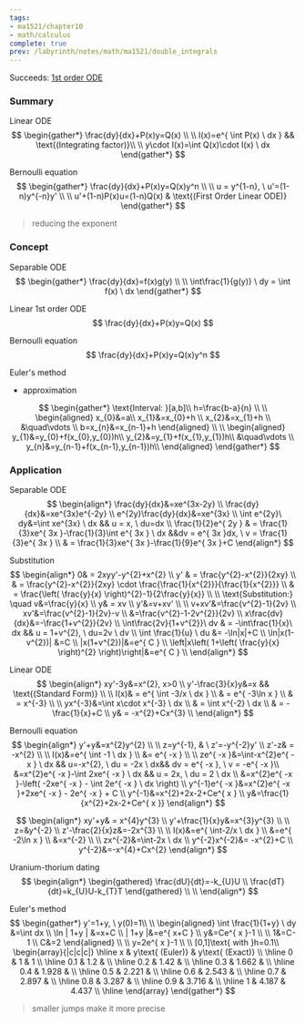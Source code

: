 ```yaml
---
tags:
- ma1521/chapter10
- math/calculus
complete: true
prev: /labyrinth/notes/math/ma1521/double_integrals
---
```




Succeeds: [1st order ODE](/labyrinth/notes/math/ma1301/1st_order_ODE)

### Summary
Linear ODE
$$
\begin{gather*}
\frac{dy}{dx}+P(x)y=Q(x) \\
\\
I(x)=e^{ \int P(x) \ dx } && \text{(Integrating factor)}\\
\\
y\cdot I(x)=\int Q(x)\cdot I(x) \ dx
\end{gather*}
$$

Bernoulli equation
$$
\begin{gather*}
\frac{dy}{dx}+P(x)y=Q(x)y^n \\
\\
u = y^{1-n}, \ u'=(1-n)y^{-n}y' \\
\\
u'+(1-n)P(x)u=(1-n)Q(x) & \text{(First Order Linear ODE)}
\end{gather*}
$$
> reducing the exponent

### Concept
Separable ODE
$$
\begin{gather*}
\frac{dy}{dx}=f(x)g(y) \\
\\
\int\frac{1}{g(y)} \ dy = \int f(x) \ dx
\end{gather*}
$$

Linear 1st order ODE
$$
\frac{dy}{dx}+P(x)y=Q(x)
$$

Bernoulli equation
$$
\frac{dy}{dx}+P(x)y=Q(x)y^n
$$

Euler's method
- approximation

$$
\begin{gather*}
\text{Interval: }[a,b]\\
h=\frac{b-a}{n} \\
\\
\begin{aligned}
x_{0}&=a\\
x_{1}&=x_{0}+h \\
x_{2}&=x_{1}+h \\
&\quad\vdots \\
b=x_{n}&=x_{n-1}+h
\end{aligned} \\
\\
\begin{aligned}
y_{1}&=y_{0}+f(x_{0},y_{0})h\\
y_{2}&=y_{1}+f(x_{1},y_{1})h\\
&\quad\vdots \\
y_{n}&=y_{n-1}+f(x_{n-1},y_{n-1})h\\
\end{aligned}
\end{gather*}
$$

### Application
Separable ODE
$$
\begin{align*}
\frac{dy}{dx}&=xe^{3x-2y} \\
\frac{dy}{dx}&=xe^{3x}e^{-2y} \\
e^{2y}\frac{dy}{dx}&=xe^{3x} \\
\int e^{2y}\ dy&=\int xe^{3x} \ dx && u = x, \ du=dx \\
\frac{1}{2}e^{ 2y } & = \frac{1}{3}xe^{ 3x }-\frac{1}{3}\int e^{ 3x } \ dx  &&dv = e^{ 3x }dx, \ v = \frac{1}{3}e^{ 3x } \\
& = \frac{1}{3}xe^{ 3x }-\frac{1}{9}e^{ 3x }+C
\end{align*}
$$

Substitution
$$
\begin{align*}
0& = 2xyy'-y^{2}+x^{2} \\
y' & = \frac{y^{2}-x^{2}}{2xy} \\
& = \frac{y^{2}-x^{2}}{2xy} \cdot \frac{\frac{1}{x^{2}}}{\frac{1}{x^{2}}} \\
& = \frac{\left( \frac{y}{x} \right)^{2}-1}{2\frac{y}{x}} \\
\\
\text{Substitution:} \quad v&=\frac{y}{x} \\
y& = xv \\
y'&=v+xv' \\
\\
v+xv'&=\frac{v^{2}-1}{2v} \\
xv'&=\frac{v^{2}-1}{2v}-v \\
&=\frac{v^{2}-1-2v^{2}}{2v} \\
x\frac{dv}{dx}&=-\frac{1+v^{2}}{2v} \\
\int\frac{2v}{1+v^{2}}\ dv & = -\int\frac{1}{x}\ dx && u = 1+v^{2}, \ du=2v \ dv \\ 
\int \frac{1}{u} \ du &= -\ln|x|+C \\
\ln|x(1-v^{2})| &=C \\
|x(1+v^{2})|&=e^{ C } \\
\left|x\left( 1+\left( \frac{y}{x} \right)^{2} \right)\right|&=e^{ C } \\
\end{align*}
$$

Linear ODE
$$
\begin{align*}
xy'-3y&=x^{2}, x>0 \\
y'-\frac{3}{x}y&=x && \text{(Standard Form)} \\
\\
I(x)& = e^{ \int -3/x \ dx  } \\
& = e^{ -3\ln x } \\
& = x^{-3} \\
\\
yx^{-3}&=\int x\cdot x^{-3} \ dx \\
& = \int x^{-2} \ dx \\
& = -\frac{1}{x}+C \\
y& = -x^{2}+Cx^{3} \\
\end{align*}
$$

Bernoulli equation
$$
\begin{align*}
y'+y&=x^{2}y^{2} \\
\\
z=y^{-1}, & \ z'=-y^{-2}y' \\
z'-z& = -x^{2} \\
\\
I(x)&=e^{ \int -1 \ dx  } \\
&= e^{ -x } \\
\\
ze^{ -x }&=\int-x^{2}e^{ -x } \ dx && u=-x^{2}, \ du = -2x \ dx&& dv = e^{ -x }, \ v = -e^{ -x }\\
&=x^{2}e^{ -x }-\int 2xe^{ -x } \ dx  && u = 2x, \ du = 2 \ dx \\
&=x^{2}e^{ -x }-\left( -2xe^{ -x } - \int 2e^{ -x } \ dx \right) \\
y^{-1}e^{ -x }&=x^{2}e^{ -x }+2xe^{ -x } - 2e^{ -x } + C \\
y^{-1}&=x^{2}+2x-2+Ce^{ x } \\
y&=\frac{1}{x^{2}+2x-2+Ce^{ x }}
\end{align*}
$$

$$
\begin{align*}
xy'+y& = x^{4}y^{3} \\
y'+\frac{1}{x}y&=x^{3}y^{3} \\
\\
z=&y^{-2} \\
z'-\frac{2}{x}z&=-2x^{3} \\
\\
I(x)&=e^{ \int-2/x \ dx } \\
&=e^{ -2\ln x } \\
&=x^{-2} \\
\\
zx^{-2}&=\int-2x \ dx \\
y^{-2}x^{-2}&= -x^{2}+C \\
y^{-2}&=-x^{4}+Cx^{2}
\end{align*}
$$

Uranium-thorium dating
$$
\begin{align*}
\begin{gathered}
\frac{dU}{dt}=-k_{U}U \\
\frac{dT}{dt}=k_{U}U-k_{T}T
\end{gathered} \\
\\
\end{align*}
$$


Euler's method
$$
\begin{gather*}
y'=1+y, \ y(0)=1\\
\\
\begin{aligned}
\int \frac{1}{1+y} \ dy &=\int dx \\
\ln | 1+y | &=x+C \\
| 1+y |&=e^{ x+C } \\
y&=Ce^{ x }-1 \\
\\
1&=C-1 \\
C&=2
\end{aligned} \\
\\
y=2e^{ x }-1 \\
\\
[0,1]\text{ with }h=0.1\\
\begin{array}{|c|c|c|}
\hline x & y\text{ (Euler)} & y\text{ (Exact)} \\
\hline 0 & 1 & 1 \\
\hline 0.1 & 1.2 &  \\
\hline 0.2 & 1.42 &  \\
\hline 0.3 & 1.662 &  \\
\hline 0.4 & 1.928 &  \\
\hline 0.5 & 2.221 &  \\
\hline 0.6 & 2.543 &  \\
\hline 0.7 & 2.897 &  \\
\hline 0.8 & 3.287 &  \\
\hline 0.9 & 3.716 &  \\
\hline 1 & 4.187 & 4.437 \\
\hline
\end{array}
\end{gather*}
$$
> smaller jumps make it more precise